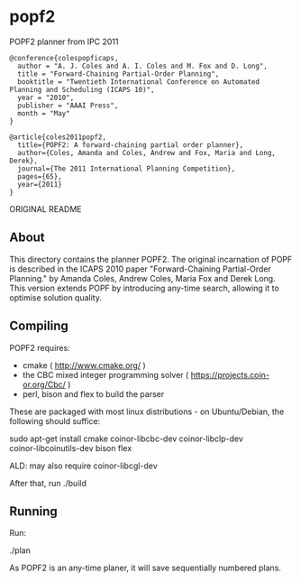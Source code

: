 # popf2
POPF2 planner from IPC 2011


```
@conference{colespopficaps,
  author = "A. J. Coles and A. I. Coles and M. Fox and D. Long",
  title = "Forward-Chaining Partial-Order Planning",
  booktitle = "Twentieth International Conference on Automated Planning and Scheduling (ICAPS 10)",
  year = "2010",
  publisher = "AAAI Press",
  month = "May"
}
```

```
@article{coles2011popf2,
  title={POPF2: A forward-chaining partial order planner},
  author={Coles, Amanda and Coles, Andrew and Fox, Maria and Long, Derek},
  journal={The 2011 International Planning Competition},
  pages={65},
  year={2011}
}
```


ORIGINAL README

About
-----

This directory contains the planner POPF2.  The original incarnation of POPF
is described in the ICAPS 2010 paper "Forward-Chaining Partial-Order Planning."
by Amanda Coles, Andrew Coles, Maria Fox and Derek Long.  This version
extends POPF by introducing any-time search, allowing it to optimise solution
quality.

Compiling
---------

POPF2 requires:
- cmake ( http://www.cmake.org/ )
- the CBC mixed integer programming solver ( https://projects.coin-or.org/Cbc/ )
- perl, bison and flex to build the parser

These are packaged with most linux distributions - on Ubuntu/Debian, the
following should suffice:

sudo apt-get install cmake coinor-libcbc-dev coinor-libclp-dev \
                     coinor-libcoinutils-dev bison flex

ALD: may also require coinor-libcgl-dev


After that, run ./build


Running
-------

Run:

./plan <domain> <problem> <solution filename>

As POPF2 is an any-time planer, it will save sequentially numbered plans.
